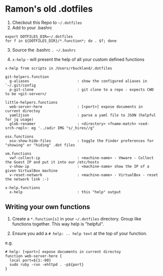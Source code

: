 # Ramon's old .dotfiles

1. Checkout this Repo to `~/.dotfiles`
2. Add to your .bashrc

  ```
  export DOTFILES_DIR=~/.dotfiles
  for f in ${DOTFILES_DIR}/*.function*; do . $f; done
  ```

3. Source the .bashrc `. ~/.bashrc`

4. `x-help` - will present the help of all your custom defined functions

  ```
  x-help from scripts in /Users/rbuckland/.dotfiles

  git-helpers.function
  	g-aliases                      : show the configured aliases in `~/.git/config
	p-git-clone                    : git clone to a repo - expects CWD to be <git-server>/

  little-helpers.functions
	web-server-here                : [<port>] expose documents in current directoy
	yaml2json                      : parse a yaml file to JSON (helpful for jq usage)
	glob-renamer                   : <directory> <fname-match> <sed-srch-repl>: eg '../adir IMG "s/_hires//g"

  osx.functions
	osx-show-hide-files            : toggle the Finder preferences for "showing" or "hiding" .dot files

  vm.functions
	vwf-collect-ip                 : <machine-name> - Vmware - Collect the Guest IP and put it into our /etc/hosts
	v-show-ip                      : <machine-name> show the IP of a given VirtualBox machine
	v-reset-network                : <machine-name> - VirtualBox - reset the network link :-) 

  x-help.functions
	x-help                         : this "help" output
  ```

## Writing your own functions

1. Create a `*.function[s]` in your `~/.dotfiles`  directory.
   Group like functions together. This way help is "helpful".

2. Ensure you add a `# help: .. help text` at the top of your function.

  e.g. 

  ```
  # help: [<port>] expose documents in current directoy
  function web-server-here {
    local port=${1:-80}
    sudo ruby -run -ehttpd . -p${port}
  }
  ```
